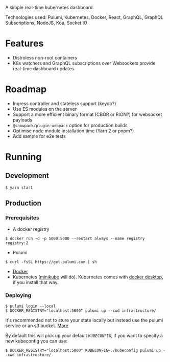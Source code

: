 A simple real-time kubernetes dashboard.

Technologies used: Pulumi, Kubernetes, Docker, React, GraphQL, GraphQL Subscriptions, NodeJS, Koa, Socket.IO

# Features

- Distroless non-root containers
- K8s watchers and GraphQL subscriptions over Websockets provide real-time dashboard updates

# Roadmap

- Ingress controller and stateless support (keydb?)
- Use ES modules on the server
- Support a more efficient binary format (CBOR or RION?) for websocket payloads
- `@snowpack/plugin-webpack` option for production builds
- Optimise node module installation time (Yarn 2 or pnpm?)
- Add sample for e2e tests

# Running

## Development

```shell
$ yarn start
```

## Production

### Prerequisites

- A docker registry

```shell
$ docker run -d -p 5000:5000 --restart always --name registry registry:2
```

- Pulumi

```shell
$ curl -fsSL https://get.pulumi.com | sh
```

- [Docker](https://docs.docker.com/get-docker/)
- Kubernetes ([minikube](https://minikube.sigs.k8s.io/docs/start/) will do). Kubernetes comes with [docker desktop](https://docs.docker.com/get-docker/), if you install that way.

### Deploying

```shell
$ pulumi login --local
$ DOCKER_REGISTRY="localhost:5000" pulumi up --cwd infrastructure/
```

It's recommended not to sture your state locally but instead use the pulumi service or an s3 bucket. [More](https://www.pulumi.com/docs/reference/cli/pulumi_login/)

By default this will pick up your default `KUBECONFIG`, if you want to specify a new kubeconfig you can use:

```shell
$ DOCKER_REGISTRY="localhost:5000" KUBECONFIG=./kubeconfig pulumi up --cwd infrastructure/
```
